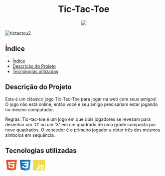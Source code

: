 <h1 align="center">Tic-Tac-Toe</h1>

<p align="center"><img src="http://img.shields.io/static/v1?label=STATUS&message=EM%20DESENVOLVIMENTO&color=GREEN&style=for-the-badge"/></p>

![tictactou2](https://user-images.githubusercontent.com/100203503/169650202-a7a5d5f2-50dd-498a-a8be-28c2bd416b95.PNG)



## Índice 
* [Índice](#índice)
* [Descrição do Projeto](#descrição-do-projeto)
* [Tecnologias utilizadas](#tecnologias-utilizadas)


## Descrição do Projeto
Este é um clássico jogo Tic-Tac-Toe para jogar na web com seus amigos! <br>
O jogo não está online, então você e seu amigo precisariam estar jogando no mesmo computador. <br>

Regras:
Tic-tac-toe é um jogo em que dois jogadores se revezam para desenhar um 'O' ou um 'X' em um quadrado de uma grade composta por nove quadrados. O vencedor é o primeiro jogador a obter três dos mesmos símbolos em sequência.


## Tecnologias utilizadas
<div style="display: inline_block">
<img align="center" alt="HTML logo" height="35" width="40" src="https://raw.githubusercontent.com/devicons/devicon/master/icons/html5/html5-original.svg">
<img align="center" alt="CSS logo" height="35" width="40" src="https://raw.githubusercontent.com/devicons/devicon/master/icons/css3/css3-original.svg">
<img align="center" alt="Javascript logo" height="35" width="40" src="https://raw.githubusercontent.com/devicons/devicon/master/icons/javascript/javascript-plain.svg">
</div>
